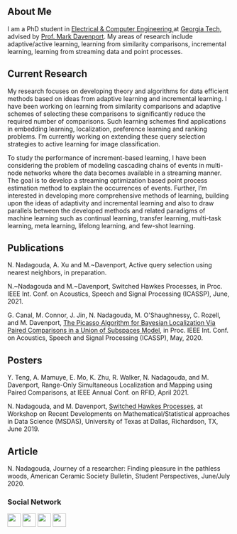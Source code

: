 ## About Me

I am a PhD student in <a href="https://www.ece.gatech.edu/" target="_blank">Electrical & Computer Engineering </a> at <a href="https://www.gatech.edu/" target="_blank"> Georgia Tech</a>, advised by <a href="https://www.mdav.ece.gatech.edu/" target="_blank">Prof. Mark Davenport</a>. My areas of research include adaptive/active learning, learning from similarity comparisons, incremental learning, learning from streaming data and point processes.

## Current Research

My research focuses on developing theory and algorithms for data efficient methods based on ideas from adaptive learning and incremental learning. I have been working on learning from similarity comparisons and adaptive schemes of selecting these comparisons to significantly reduce the required number of comparisons. Such learning schemes find applications in embedding learning, localization, preference learning and ranking problems. I’m currently working on extending these query selection strategies to active learning for image classification. 

To study the performance of increment-based learning, I have been considering the problem of modeling cascading chains of events in multi-node networks where the data becomes available in a streaming manner. The goal is to develop a streaming optimization based point process estimation method to explain the occurrences of events. Further, I’m interested in developing more comprehensive methods of learning, building upon the ideas of adaptivity and incremental learning and also to draw parallels between the developed methods and related paradigms of machine learning such as continual learning, transfer learning, multi-task learning, meta learning, lifelong learning, and few-shot learning.

## Publications

N. Nadagouda, A. Xu and M.~Davenport, Active query selection using nearest neighbors, in preparation. 

N.~Nadagouda and M.~Davenport, Switched Hawkes Processes, in Proc. IEEE Int. Conf. on Acoustics, Speech and Signal Processing (ICASSP), June, 2021.

G. Canal, M. Connor, J. Jin, N. Nadagouda, M. O'Shaughnessy, C. Rozell, and M. Davenport,  <a href="/docs/papers/icassp-2020.pdf" target="_blank">The Picasso Algorithm for Bayesian Localization Via Paired Comparisons in a Union of Subspaces Model</a>,  in Proc. IEEE Int. Conf. on Acoustics, Speech and Signal Processing (ICASSP), May, 2020. 
 
## Posters

Y. Teng, A. Mamuye, E. Mo, K. Zhu, R. Walker, N. Nadagouda, and M. Davenport, Range-Only Simultaneous Localization and Mapping using Paired Comparisons, at IEEE Annual Conf. on RFID, April 2021.

N. Nadagouda, and M. Davenport, <a href="/docs/papers/Namrata_poster.pdf" target="_blank">Switched Hawkes Processes</a>, at Workshop on Recent Developments on Mathematical/Statistical approaches in Data Science (MSDAS), University of Texas at Dallas, Richardson, TX, June 2019.

## Article 

N. Nadagouda, Journey of a researcher: Finding pleasure in the pathless woods, American Ceramic Society Bulletin, Student Perspectives, June/July 2020.

### Social Network
<p float="left">
<a href="https://scholar.google.com/citations?user=WPOYaFAAAAAJ&hl=en" target="_blank"><img src="https://nnadagouda95.github.io/images/google-scholar-logo.png" height="30" width="30" /></a>
<a href="mailto:namrata.nadagouda@gatech.edu" target="_blank"><img src="https://nnadagouda95.github.io/images/email-logo.png" height="30" width="30" /></a>
<a href="https://www.linkedin.com/in/namratanadagouda/" target="_blank"><img src="https://nnadagouda95.github.io/images/linkedin-logo-2.png" height="30" width="30" /></a>
<a href="https://github.com/nnadagouda95" target="_blank"><img src="https://nnadagouda95.github.io/images/GitHub-logo-crop.png" height="30" width="30" /></a>
</p>

